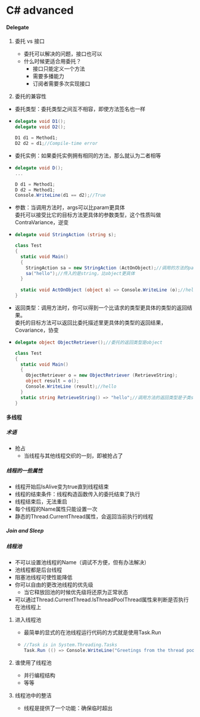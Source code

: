 # C# advanced

#### Delegate

1. 委托 vs 接口
   - 委托可以解决的问题，接口也可以
   - 什么时候更适合用委托？
     - 接口只能定义一个方法
     - 需要多播能力
     - 订阅者需要多次实现接口

2. 委托的兼容性

- 委托类型：委托类型之间互不相容，即使方法签名也一样

- ```c#
  delegate void D1();
  delegate void D2();
  
  D1 d1 = Method1;
  D2 d2 = d1;//Compile-time error
  ```

- 委托实例：如果委托实例拥有相同的方法，那么就认为二者相等

- ```c#
  delegate void D();
  ...
  
  D d1 = Method1;
  D d2 = Method1;
  Console.WriteLine(d1 == d2);//True
  ```

- 参数：当调用方法时，args可以比param更具体  
  委托可以接受比它的目标方法更具体的参数类型，这个性质叫做ContraVariance，逆变

- ```c#
  delegate void StringAction (string s);
  
  class Test
  {
    static void Main()
    {
      StringAction sa = new StringAction (ActOnObject);//调用的方法的param是object
      sa("hello");//传入的是string，比object更具体
    }
    
    static void ActOnObject (object o) => Console.WriteLine (o);//hello
  }
  ```

- 返回类型：调用方法时，你可以得到一个比请求的类型更具体的类型的返回结果。  
  委托的目标方法可以返回比委托描述里更具体的类型的返回结果，Covariance，协变

- ```c#
  delegate object ObjectRetriever();//委托的返回类型是object
  
  class Test
  {
    static void Main()
    {
      ObjectRetriever o = new ObjectRetriever (RetrieveString);
      object result = o();
      Console.WriteLine (result);//hello
    }
    static string RetrieveString() => "hello";//调用方法的返回类型是子类string
  }
  ```

  



#### 多线程

##### 术语

- 抢占
  - 当线程与其他线程交织的一刻，即被抢占了

##### 线程的一些属性

- 线程开始后IsAlive变为true直到线程结束
- 线程的结束条件：线程构造函数传入的委托结束了执行
- 线程结束后，无法重启
- 每个线程的Name属性只能设置一次
- 静态的Thread.CurrentThread属性，会返回当前执行的线程

##### Join and Sleep

##### 线程池

- 不可以设置池线程的Name（调试不方便，但有办法解决）
- 池线程都是后台线程
- 阻塞池线程可使性能降低
- 你可以自由的更改池线程的优先级
  - 当它释放回池的时候优先级将还原为正常状态
- 可以通过Thread.CurrentThread.IsThreadPoolThread属性来判断是否执行在池线程上

1. 进入线程池

   - 最简单的显式的在池线程运行代码的方式就是使用Task.Run

   - ```c#
     //Task is in System.Threading.Tasks
     Task.Run (() => Console.WriteLine("Greetings from the thread pool"));
     ```

     

2. 谁使用了线程池

   - 并行编程结构
   - 等等

3. 线程池中的整洁

   - 线程是提供了一个功能：确保临时超出